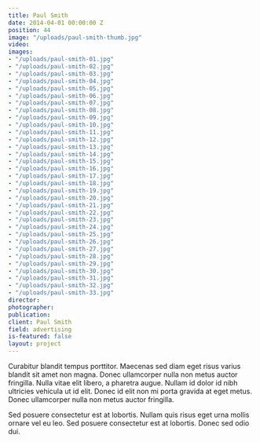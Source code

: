 ```yaml
---
title: Paul Smith
date: 2014-04-01 00:00:00 Z
position: 44
image: "/uploads/paul-smith-thumb.jpg"
video: 
images:
- "/uploads/paul-smith-01.jpg"
- "/uploads/paul-smith-02.jpg"
- "/uploads/paul-smith-03.jpg"
- "/uploads/paul-smith-04.jpg"
- "/uploads/paul-smith-05.jpg"
- "/uploads/paul-smith-06.jpg"
- "/uploads/paul-smith-07.jpg"
- "/uploads/paul-smith-08.jpg"
- "/uploads/paul-smith-09.jpg"
- "/uploads/paul-smith-10.jpg"
- "/uploads/paul-smith-11.jpg"
- "/uploads/paul-smith-12.jpg"
- "/uploads/paul-smith-13.jpg"
- "/uploads/paul-smith-14.jpg"
- "/uploads/paul-smith-15.jpg"
- "/uploads/paul-smith-16.jpg"
- "/uploads/paul-smith-17.jpg"
- "/uploads/paul-smith-18.jpg"
- "/uploads/paul-smith-19.jpg"
- "/uploads/paul-smith-20.jpg"
- "/uploads/paul-smith-21.jpg"
- "/uploads/paul-smith-22.jpg"
- "/uploads/paul-smith-23.jpg"
- "/uploads/paul-smith-24.jpg"
- "/uploads/paul-smith-25.jpg"
- "/uploads/paul-smith-26.jpg"
- "/uploads/paul-smith-27.jpg"
- "/uploads/paul-smith-28.jpg"
- "/uploads/paul-smith-29.jpg"
- "/uploads/paul-smith-30.jpg"
- "/uploads/paul-smith-31.jpg"
- "/uploads/paul-smith-32.jpg"
- "/uploads/paul-smith-33.jpg"
director: 
photographer: 
publication: 
client: Paul Smith
field: advertising
is-featured: false
layout: project
---
```


Curabitur blandit tempus porttitor. Maecenas sed diam eget risus varius blandit sit amet non magna. Donec ullamcorper nulla non metus auctor fringilla. Nulla vitae elit libero, a pharetra augue. Nullam id dolor id nibh ultricies vehicula ut id elit. Donec id elit non mi porta gravida at eget metus. Donec ullamcorper nulla non metus auctor fringilla.

Sed posuere consectetur est at lobortis. Nullam quis risus eget urna mollis ornare vel eu leo. Sed posuere consectetur est at lobortis. Donec sed odio dui.